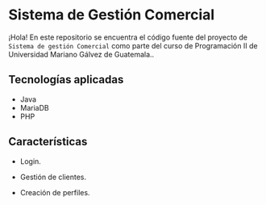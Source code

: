 # Sistema de Gestión Comercial

¡Hola! En este repositorio se encuentra el código fuente del proyecto de `Sistema de gestión Comercial` como parte del curso de Programación II de Universidad Mariano Gálvez de Guatemala..



## Tecnologías aplicadas

 - Java 
 - MariaDB
 - PHP
 

## Características

- Login. 

- Gestión de clientes.

- Creación de perfiles.

